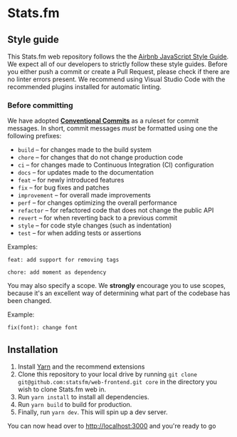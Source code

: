 # Stats.fm

## Style guide

This Stats.fm web repository follows the the [Airbnb JavaScript Style Guide](https://github.com/airbnb/javascript).
We expect all of our developers to strictly follow these style guides.
Before you either push a commit or create a Pull Request, please check if there are no linter errors present. We recommend using Visual Studio Code with the recommended plugins installed for automatic linting.

### Before committing

We have adopted **[Conventional Commits](https://www.conventionalcommits.org)** as a ruleset for commit messages. In short, commit messages _must_ be formatted using one the following prefixes:

- `build` – for changes made to the build system
- `chore` – for changes that do not change production code
- `ci` – for changes made to Continuous Integration (CI) configuration
- `docs` – for updates made to the documentation
- `feat` – for newly introduced features
- `fix` – for bug fixes and patches
- `improvement` – for overall made improvements
- `perf` – for changes optimizing the overall performance
- `refactor` – for refactored code that does not change the public API
- `revert` – for when reverting back to a previous commit
- `style` – for code style changes (such as indentation)
- `test` – for when adding tests or assertions

Examples:

`feat: add support for removing tags`

`chore: add moment as dependency`

You may also specify a scope. We **strongly** encourage you to use scopes, because it's an excellent way of determining what part of the codebase has been changed.

Example:

`fix(font): change font`

## Installation

1. Install [Yarn](https://classic.yarnpkg.com/lang/en/docs/install) and the recommend extensions
2. Clone this repository to your local drive by running `git clone git@github.com:statsfm/web-frontend.git core` in the directory you wish to clone Stats.fm web in.
3. Run `yarn install` to install all dependencies.
4. Run `yarn build` to build for production.
5. Finally, run `yarn dev`. This will spin up a dev server.

You can now head over to <http://localhost:3000> and you're ready to go
